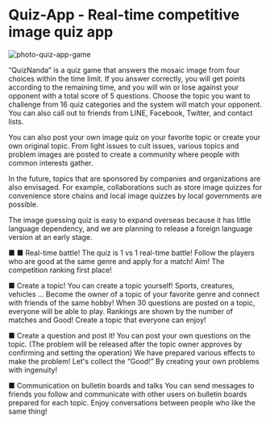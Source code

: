# Quiz-App - Real-time competitive image quiz app

![photo-quiz-app-game](https://user-images.githubusercontent.com/2743622/63559691-3f57dd80-c596-11e9-9a5b-12772b1add58.jpg)

“QuizNanda” is a quiz game that answers the mosaic image from four choices within the time limit. If you answer correctly, you will get points according to the remaining time, and you will win or lose against your opponent with a total score of 5 questions. Choose the topic you want to challenge from 16 quiz categories and the system will match your opponent. You can also call out to friends from LINE, Facebook, Twitter, and contact lists. 

You can also post your own image quiz on your favorite topic or create your own original topic. From light issues to cult issues, various topics and problem images are posted to create a community where people with common interests gather. 

In the future, topics that are sponsored by companies and organizations are also envisaged. For example, collaborations such as store image quizzes for convenience store chains and local image quizzes by local governments are possible. 

The image guessing quiz is easy to expand overseas because it has little language dependency, and we are planning to release a foreign language version at an early stage. 

■ ■ Real-time battle! 
The quiz is 1 vs 1 real-time battle! 
Follow the players who are good at the same genre and apply for a match! 
Aim! The competition ranking first place! 

■ Create a topic! 
You can create a topic yourself! Sports, creatures, vehicles ... 
Become the owner of a topic of your favorite genre and connect with friends of the same hobby!
When 30 questions are posted on a topic, everyone will be able to play. 
Rankings are shown by the number of matches and Good! Create a topic that everyone can enjoy! 

■ Create a question and post it! 
You can post your own questions on the topic. 
(The problem will be released after the topic owner approves by confirming and setting the operation) 
We have prepared various effects to make the problem! 
Let's collect the “Good!” By creating your own problems with ingenuity! 

■ Communication on bulletin boards and talks You 
can send messages to friends you follow and communicate with other users on bulletin boards prepared for each topic. 
Enjoy conversations between people who like the same thing! 
